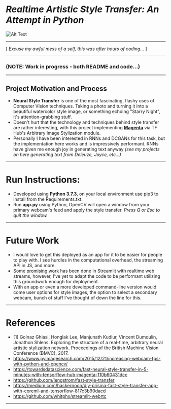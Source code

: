 # _Realtime Artistic Style Transfer: An Attempt in Python_
![Alt Text](https://i.imgur.com/mJVPeCv.png)
___
[ _Excuse my awful mess of a self, this was after hours of coding..._ ]
___
### (NOTE: Work in progress - both README and code...)
___
## Project Motivation and Process
- **Neural Style Transfer** is one of the most fascinating, flashy uses of Computer Vision techniques. Taking a photo and turning it into a beautiful watercolor style image, or something echoing "Starry Night", it's attention-grabbing stuff.
- Doesn't hurt that the technology and techniques behind style transfer are rather interesting, with this project implementing **[Magenta](https://arxiv.org/abs/1705.06830)** via TF Hub's Arbitrary Image Stylization module.
- Personally I have been interested in RNNs and DCGANs for this task, but the implementation here works and is impressively performant. RNNs have given me enough joy in generating text anyway _(see my projects on here generating text from Deleuze, Joyce, etc...)_
___
# Run Instructions:
- Developed using __Python 3.7.3__, on your local environment use pip3 to install from the Requirements.txt.
- Run **app.py** using Python, OpenCV will open a window from your primary webcam's feed and apply the style transfer. _Press Q or Esc to quit the window._
___
# Future Work
- I would love to get this deployed as an app for it to be easier for people to play with. I see hurdles in the computational overhead, the streaming API in JS, and more. 
- Some [promising work](https://discuss.streamlit.io/t/new-component-streamlit-webrtc-a-new-way-to-deal-with-real-time-media-streams/8669) has been done in Streamlit with realtime web streams, however, I've yet to adapt the code to be performant utilizing this groundwork enough for deployment.
- With an app or even a more developed command-line version would come user options for style images, the option to select a secondary webcam, bunch of stuff I've thought of down the line for this.
___
# References
- [1] Golnaz Ghiasi, Honglak Lee, Manjunath Kudlur, Vincent Dumoulin, Jonathon Shlens. Exploring the structure of a real-time, arbitrary neural artistic stylization network. Proceedings of the British Machine Vision Conference (BMVC), 2017.
- https://www.pyimagesearch.com/2015/12/21/increasing-webcam-fps-with-python-and-opencv/
- https://towardsdatascience.com/fast-neural-style-transfer-in-5-minutes-with-tensorflow-hub-magenta-110b60431dcc
- https://github.com/lengstrom/fast-style-transfer
- https://medium.com/hackernoon/diy-prisma-fast-style-transfer-app-with-coreml-and-tensorflow-817c3b90dacd
- https://github.com/whitphx/streamlit-webrtc
___